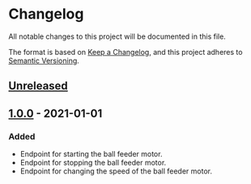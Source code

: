 # Changelog
All notable changes to this project will be documented in this file.

The format is based on [Keep a Changelog](https://keepachangelog.com/en/1.0.0/),
and this project adheres to [Semantic Versioning](https://semver.org/spec/v2.0.0.html).

## [Unreleased]

## [1.0.0] - 2021-01-01
### Added
- Endpoint for starting the ball feeder motor.
- Endpoint for stopping the ball feeder motor.
- Endpoint for changing the speed of the ball feeder motor.

[Unreleased]: https://github.com/guilhermeagostinelli/ball-thrower-server/compare/v1.0.0...develop
[1.0.0]: https://github.com/guilhermeagostinelli/ball-thrower-server/releases/tag/v1.0.0